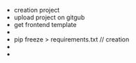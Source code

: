  - creation project 
 - upload project on gitgub 
 - get frontend template
 - 
 - pip freeze > requirements.txt   // creation 
 -  
 - 